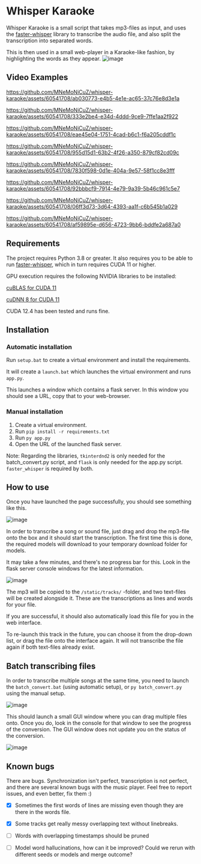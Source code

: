 # Whisper Karaoke
Whisper Karaoke is a small script that takes mp3-files as input, and uses the [faster-whisper](https://github.com/SYSTRAN/faster-whisper/) library to transcribe the audio file, and also split the transcription into separated words.

This is then used in a small web-player in a Karaoke-like fashion, by highlighting the words as they appear.
![image](https://github.com/MNeMoNiCuZ/whisper-karaoke/assets/60541708/3930f3a0-e46e-4a45-8cda-05fbab531a90)

## Video Examples
https://github.com/MNeMoNiCuZ/whisper-karaoke/assets/60541708/ab030773-e4b5-4e1e-ac65-37c76e8d3e1a

https://github.com/MNeMoNiCuZ/whisper-karaoke/assets/60541708/333e2be4-e34d-4ddd-9ce9-7ffe1aa2f922

https://github.com/MNeMoNiCuZ/whisper-karaoke/assets/60541708/eae45e04-1751-4cad-b6c1-f6a205cddf1c

https://github.com/MNeMoNiCuZ/whisper-karaoke/assets/60541708/955d15d1-63b2-4f26-a350-879cf82cd09c

https://github.com/MNeMoNiCuZ/whisper-karaoke/assets/60541708/7830f598-0d1e-404a-9e57-58f1cc8e3fff

https://github.com/MNeMoNiCuZ/whisper-karaoke/assets/60541708/92bbbcf9-7914-4e79-9a39-5b46c961c5e7

https://github.com/MNeMoNiCuZ/whisper-karaoke/assets/60541708/06ff3d73-3d64-4393-aa1f-c6b545b1a029

https://github.com/MNeMoNiCuZ/whisper-karaoke/assets/60541708/af59895e-d656-4723-9bb6-bddfe2a687a0




## Requirements
The project requires Python 3.8 or greater.
It also requires you to be able to run [faster-whisper](https://github.com/SYSTRAN/faster-whisper/), which in turn requires CUDA 11 or higher.

GPU execution requires the following NVIDIA libraries to be installed:

[cuBLAS for CUDA 11](https://developer.nvidia.com/cublas)

[cuDNN 8 for CUDA 11](https://developer.nvidia.com/cudnn-downloads)

CUDA 12.4 has been tested and runs fine.

## Installation
### Automatic installation
Run `setup.bat` to create a virtual environment and install the requirements.

It will create a `launch.bat` which launches the virtual environment and runs `app.py`.

This launches a window which contains a flask server. In this window you should see a URL, copy that to your web-browser.

### Manual installation
1. Create a virtual environment.
2. Run `pip install -r requirements.txt`
3. Run `py app.py`
4. Open the URL of the launched flask server.

Note: Regarding the libraries, `tkinterdnd2` is only needed for the batch_convert.py script, and `flask` is only needed for the app.py script. `faster_whisper` is required by both.

## How to use
Once you have launched the page successfully, you should see something like this.

![image](https://github.com/MNeMoNiCuZ/whisper-karaoke/assets/60541708/65197d99-1d27-49f8-a035-631de54a9ac1)

In order to transcribe a song or sound file, just drag and drop the mp3-file onto the box and it should start the transcription. The first time this is done, the required models will download to your temporary download folder for models.

It may take a few minutes, and there's no progress bar for this. Look in the flask server console windows for the latest information.

![image](https://github.com/MNeMoNiCuZ/whisper-karaoke/assets/60541708/37d2012d-2349-48d3-af27-2acd80f5c4b8)

The mp3 will be copied to the `/static/tracks/` -folder, and two text-files will be created alongside it. These are the transcriptions as lines and words for your file.

If you are successful, it should also automatically load this file for you in the web interface.

To re-launch this track in the future, you can choose it from the drop-down list, or drag the file onto the interface again. It will not transcribe the file again if both text-files already exist.

## Batch transcribing files
In order to transcribe multiple songs at the same time, you need to launch the `batch_convert.bat` (using automatic setup), or `py batch_convert.py` using the manual setup.

![image](https://github.com/MNeMoNiCuZ/whisper-karaoke/assets/60541708/f43e1313-08b1-42a7-84c6-44b5bb796936)

This should launch a small GUI window where you can drag multiple files onto. Once you do, look in the console for that window to see the progress of the conversion. The GUI window does not update you on the status of the conversion.

![image](https://github.com/MNeMoNiCuZ/whisper-karaoke/assets/60541708/9c01d02b-61f6-4f4c-a66b-095fa4fd9a7a)



## Known bugs
There are bugs. Synchronization isn't perfect, transcription is not perfect, and there are several known bugs with the music player.
Feel free to report issues, and even better, fix them :)

- [x] Sometimes the first words of lines are missing even though they are there in the words file.

- [x] Some tracks get really  messy overlapping text without linebreaks.

- [ ] Words with overlapping timestamps should be pruned
 
- [ ] Model word hallucinations, how can it be improved? Could we rerun with different seeds or models and merge outcome?
